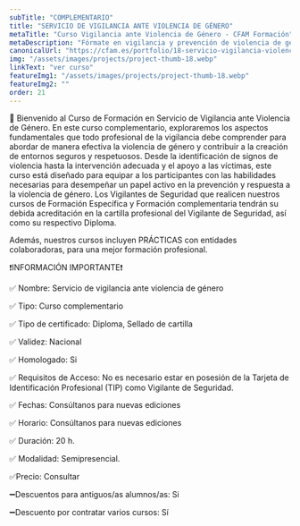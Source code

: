 ```yaml
---
subTitle: "COMPLEMENTARIO" 
title: "SERVICIO DE VIGILANCIA ANTE VIOLENCIA DE GÉNERO"
metaTitle: "Curso Vigilancia ante Violencia de Género - CFAM Formación"
metaDescription: "Fórmate en vigilancia y prevención de violencia de género con CFAM Formación. Aprende a intervenir y proteger en situaciones sensibles."
canonicalUrl: "https://cfam.es/portfolio/18-servicio-vigilancia-violencia-genero"
img: "/assets/images/projects/project-thumb-18.webp"
linkText: "ver curso"
featureImg1: "/assets/images/projects/project-thumb-18.webp"
featureImg2: ""
order: 21
---
```

💢 Bienvenido al Curso de Formación en Servicio de Vigilancia ante Violencia de Género. En este curso complementario, exploraremos los aspectos fundamentales que todo profesional de la vigilancia debe comprender para abordar de manera efectiva la violencia de género y contribuir a la creación de entornos seguros y respetuosos. Desde la identificación de signos de violencia hasta la intervención adecuada y el apoyo a las víctimas, este curso está diseñado para equipar a los participantes con las habilidades necesarias para desempeñar un papel activo en la prevención y respuesta a la violencia de género.
Los Vigilantes de Seguridad que realicen nuestros cursos de Formación Específica y Formación complementaria tendrán su debida acreditación en la cartilla profesional del Vigilante de Seguridad, así como su respectivo Diploma. 

Además, nuestros cursos incluyen PRÁCTICAS con entidades colaboradoras, para una mejor formación profesional.

❗️INFORMACIÓN IMPORTANTE❗️

✅ Nombre: Servicio de vigilancia ante violencia de género

✅ Tipo: Curso complementario

✅ Tipo de certificado: Diploma, Sellado de cartilla

✅ Validez: Nacional

✅ Homologado: Si

✅ Requisitos de Acceso: No es necesario estar en posesión de la Tarjeta de Identificación Profesional (TIP) como Vigilante de Seguridad.

✅ Fechas: Consúltanos para nuevas ediciones

✅ Horario: Consúltanos para nuevas ediciones

✅ Duración: 20 h.

✅ Modalidad: Semipresencial.

✅Precio: Consultar

➖Descuentos para antiguos/as alumnos/as: Si

➖Descuento por contratar varios cursos: Sí